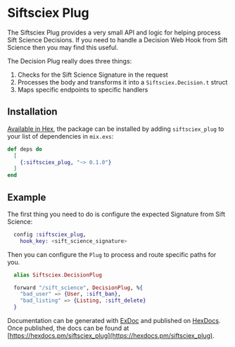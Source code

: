 # Siftsciex Plug

The Siftsciex Plug provides a very small API and logic for helping process Sift Science Decisions.  If you need to handle a Decision Web Hook from Sift Science then you may find this useful.

The Decision Plug really does three things:

1. Checks for the Sift Science Signature in the request
2. Processes the body and transforms it into a `Siftsciex.Decision.t` struct
3. Maps specific endpoints to specific handlers

## Installation

[Available in Hex](https://hex.pm/packages/siftsciex_plug), the package can be installed
by adding `siftsciex_plug` to your list of dependencies in `mix.exs`:

```elixir
def deps do
  [
    {:siftsciex_plug, "~> 0.1.0"}
  ]
end
```

## Example

The first thing you need to do is configure the expected Signature from Sift Science:

```elixir
  config :siftsciex_plug,
    hook_key: <sift_science_signature>
```

Then you can configure the `Plug` to process and route specific paths for you.

```elixir
  alias Siftsciex.DecisionPlug

  forward "/sift_science", DecisionPlug, %{
    "bad_user" => {User, :sift_ban},
    "bad_listing" => {Listing, :sift_delete}
  }
```

Documentation can be generated with [ExDoc](https://github.com/elixir-lang/ex_doc)
and published on [HexDocs](https://hexdocs.pm). Once published, the docs can
be found at [https://hexdocs.pm/siftsciex_plug](https://hexdocs.pm/siftsciex_plug).

